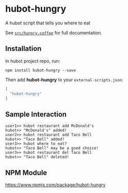 # hubot-hungry

A hubot script that tells you where to eat

See [`src/hungry.coffee`](src/hungry.coffee) for full documentation.

## Installation

In hubot project repo, run:

`npm install hubot-hungry --save`

Then add **hubot-hungry** to your `external-scripts.json`:

```json
[
  "hubot-hungry"
]
```

## Sample Interaction

```
user1>> hubot restaurant add McDonald's
hubot>> "McDonald's" added!
user2>> hubot restaurant add Taco Bell
hubot>> "Taco Bell" added!
user3>> hubot where to eat?
hubot>> "Taco Bell" may be a good choice!
user3>> hubot restaurant del Taco Bell
hubot>> "Taco Bell" deleted!
```

## NPM Module

https://www.npmjs.com/package/hubot-hungry
